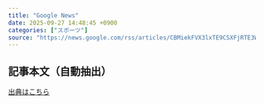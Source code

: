 ```yaml
---
title: "Google News"
date: 2025-09-27 14:48:45 +0900
categories: ["スポーツ"]
source: "https://news.google.com/rss/articles/CBMiekFVX3lxTE9CSXFjRTE3WktoaDRHVkVyRVlWbHhScjY5Q2tIejNPcXAwMC1lVU5aOERnbkluQ0djaGhZdjloZG1uR3pmNlBVNFpSV3lUQW1QUFkweTE0MExpRTlkSmtNMjR1VWY0QmpUSnlObUNQMjN5UFE1VGdrM21B0gF_QVVfeXFMUEpuMnhOVDQzS1BKOC1iY3BXZHBjLWRmZ1hycHk2YWNzYW5DcTBzRmxzTjJGOGMxa2ZjZUZwLUVsWWRzUHkzX01yNVdJOTNWV0JqS3JpNEdhdFZWRkZIRmp1eW02emZiazBhMDBoM1FYN2huX01sLTRzaVN0TEdxZw?oc=5"
---
```


## 記事本文（自動抽出）
<body class="y0K44d EA71Tc" id="readabilityBody"></body>

[出典はこちら](https://news.google.com/rss/articles/CBMiekFVX3lxTE9CSXFjRTE3WktoaDRHVkVyRVlWbHhScjY5Q2tIejNPcXAwMC1lVU5aOERnbkluQ0djaGhZdjloZG1uR3pmNlBVNFpSV3lUQW1QUFkweTE0MExpRTlkSmtNMjR1VWY0QmpUSnlObUNQMjN5UFE1VGdrM21B0gF_QVVfeXFMUEpuMnhOVDQzS1BKOC1iY3BXZHBjLWRmZ1hycHk2YWNzYW5DcTBzRmxzTjJGOGMxa2ZjZUZwLUVsWWRzUHkzX01yNVdJOTNWV0JqS3JpNEdhdFZWRkZIRmp1eW02emZiazBhMDBoM1FYN2huX01sLTRzaVN0TEdxZw?oc=5)
